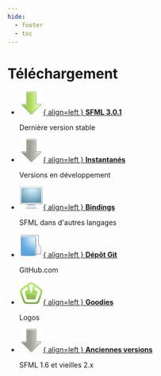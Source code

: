 ```yaml
---
hide:
  - footer
  - toc
---
```


# Téléchargement

<div class="grid cards" markdown>

-   [![](../images/icons/download.png){ align=left } __SFML 3.0.1__](sfml/3.0.1.md)

    Dernière version stable

-   [![](../images/icons/download-old.png){ align=left } __Instantanés__](https://artifacts.sfml-dev.org/by-branch/master/)

    Versions en développement

-   [![](../images/icons/bindings.png){ align=left } __Bindings__](bindings.md)

    SFML dans d'autres langages

-   [![](../images/icons/repository.png){ align=left } __Dépôt Git__](https://github.com/SFML/SFML)

    GitHub.com

-   [![](../images/icons/goodies.png){ align=left } __Goodies__](goodies/index.md)

    Logos

-   [![](../images/icons/download-old.png){ align=left } __Anciennes versions__](sfml/index.md)

    SFML 1.6 et vieilles 2.x

</div>